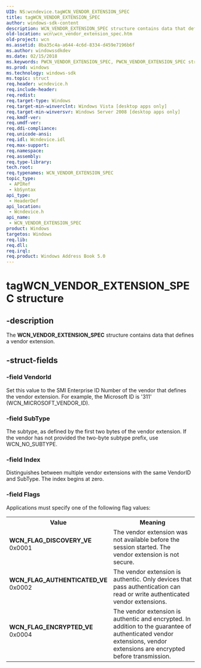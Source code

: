 ```yaml
---
UID: NS:wcndevice.tagWCN_VENDOR_EXTENSION_SPEC
title: tagWCN_VENDOR_EXTENSION_SPEC
author: windows-sdk-content
description: WCN_VENDOR_EXTENSION_SPEC structure contains data that defines a vendor extension.
old-location: wcn\wcn_vendor_extension_spec.htm
old-project: wcn
ms.assetid: 8ba35c4a-a644-4c6d-8334-d459e7196b6f
ms.author: windowssdkdev
ms.date: 02/15/2018
ms.keywords: PWCN_VENDOR_EXTENSION_SPEC, PWCN_VENDOR_EXTENSION_SPEC structure pointer [Windows Connect Now], WCN_FLAG_AUTHENTICATED_VE, WCN_FLAG_DISCOVERY_VE, WCN_FLAG_ENCRYPTED_VE, WCN_VENDOR_EXTENSION_SPEC, WCN_VENDOR_EXTENSION_SPEC structure [Windows Connect Now], tagWCN_VENDOR_EXTENSION_SPEC, wcn.wcn_vendor_extension_spec, wcndevice/PWCN_VENDOR_EXTENSION_SPEC, wcndevice/WCN_VENDOR_EXTENSION_SPEC
ms.prod: windows
ms.technology: windows-sdk
ms.topic: struct
req.header: wcndevice.h
req.include-header: 
req.redist: 
req.target-type: Windows
req.target-min-winverclnt: Windows Vista [desktop apps only]
req.target-min-winversvr: Windows Server 2008 [desktop apps only]
req.kmdf-ver: 
req.umdf-ver: 
req.ddi-compliance: 
req.unicode-ansi: 
req.idl: Wcndevice.idl
req.max-support: 
req.namespace: 
req.assembly: 
req.type-library: 
tech.root: 
req.typenames: WCN_VENDOR_EXTENSION_SPEC
topic_type:
 - APIRef
 - kbSyntax
api_type:
 - HeaderDef
api_location:
 - Wcndevice.h
api_name:
 - WCN_VENDOR_EXTENSION_SPEC
product: Windows
targetos: Windows
req.lib: 
req.dll: 
req.irql: 
req.product: Windows Address Book 5.0
---
```


# tagWCN_VENDOR_EXTENSION_SPEC structure


## -description


The <b>WCN_VENDOR_EXTENSION_SPEC</b> structure contains data that defines a vendor extension. 


## -struct-fields




### -field VendorId

Set this value to the SMI Enterprise ID Number of the vendor that defines the vendor extension. For example, the Microsoft ID is '311' (WCN_MICROSOFT_VENDOR_ID).


### -field SubType

The subtype, as defined by the first two bytes of the vendor extension. If the vendor has  not provided the two-byte subtype prefix, use WCN_NO_SUBTYPE. 


### -field Index

Distinguishes between multiple vendor extensions with the same VendorID and SubType. The index begins at zero.


### -field Flags

Applications must specify one of the following flag values:

<table>
<tr>
<th>Value</th>
<th>Meaning</th>
</tr>
<tr>
<td width="40%"><a id="WCN_FLAG_DISCOVERY_VE"></a><a id="wcn_flag_discovery_ve"></a><dl>
<dt><b>WCN_FLAG_DISCOVERY_VE</b></dt>
<dt>0x0001</dt>
</dl>
</td>
<td width="60%">
The vendor extension was not available  before the session started. The vendor extension is not secure.

</td>
</tr>
<tr>
<td width="40%"><a id="WCN_FLAG_AUTHENTICATED_VE"></a><a id="wcn_flag_authenticated_ve"></a><dl>
<dt><b>WCN_FLAG_AUTHENTICATED_VE</b></dt>
<dt>0x0002</dt>
</dl>
</td>
<td width="60%">
The vendor extension is authentic. Only devices that pass authentication can read or write authenticated vendor extensions.

</td>
</tr>
<tr>
<td width="40%"><a id="WCN_FLAG_ENCRYPTED_VE"></a><a id="wcn_flag_encrypted_ve"></a><dl>
<dt><b>WCN_FLAG_ENCRYPTED_VE</b></dt>
<dt>0x0004</dt>
</dl>
</td>
<td width="60%">
The vendor extension is authentic and encrypted. In addition to the guarantee of authenticated vendor extensions, vendor extensions are encrypted before transmission.

</td>
</tr>
</table>
 

